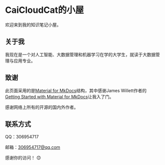 # CaiCloudCat的小屋

欢迎来到我的知识笔记小屋。

## 关于我

我现在是一个对人工智能、大数据管理和机器学习在学的大学生，就读于大数据管理与应用专业。

## 致谢

此页面采用的是[Material for MkDocs](https://squidfunk.github.io/mkdocs-material/)结构，其中感谢James Willett作者的[Getting Started with Material for MkDocs](https://jameswillett.dev/getting-started-with-material-for-mkdocs/)让我入了门。

感谢网络上所有的开源的国内外作者。

## 联系方式

QQ：306954717

邮箱：<306954717@qq.com>

感谢你的访问！ 😊
